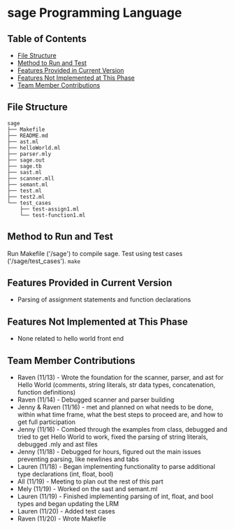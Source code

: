 <!-- omit in toc -->
# sage Programming Language

<!-- omit in toc -->
## Table of Contents
- [File Structure](#file-structure)
- [Method to Run and Test](#method-to-run-and-test)
- [Features Provided in Current Version](#features-provided-in-current-version)
- [Features Not Implemented at This Phase](#features-not-implemented-at-this-phase)
- [Team Member Contributions](#team-member-contributions)

## File Structure
```
sage
├── Makefile
├── README.md
├── ast.ml
├── helloWorld.ml
├── parser.mly
├── sage.out
├── sage.tb
├── sast.ml
├── scanner.mll
├── semant.ml
├── test.ml
├── test2.ml
└── test_cases
    ├── test-assign1.ml
    └── test-function1.ml
```

## Method to Run and Test

Run Makefile ('/sage') to compile sage. Test using test cases ('/sage/test_cases'). 
`make`

## Features Provided in Current Version

* Parsing of assignment statements and function declarations
  
## Features Not Implemented at This Phase

* None related to hello world front end

## Team Member Contributions

* Raven (11/13) - Wrote the foundation for the scanner, parser, and ast for Hello World (comments, string literals, str data types, concatenation, function definitions)
* Raven (11/14) - Debugged scanner and parser building
* Jenny & Raven (11/16) - met and planned on what needs to be done, within what time frame, what the best steps to proceed are, and how to get full participation
* Jenny (11/16) - Combed through the examples from class, debugged and tried to get Hello World to work, fixed the parsing of string literals, debugged .mly and ast files
* Jenny (11/18) - Debugged for hours, figured out the main issues preventing parsing, like newlines and tabs
* Lauren (11/18) - Began implementing functionality to parse additional type declarations (int, float, bool)
* All (11/19) - Meeting to plan out the rest of this part
* Mely (11/19) - Worked on the sast and semant.ml
* Lauren (11/19) - Finished implementing parsing of int, float, and bool types and began updating the LRM
* Lauren (11/20) - Added test cases
* Raven (11/20) - Wrote Makefile